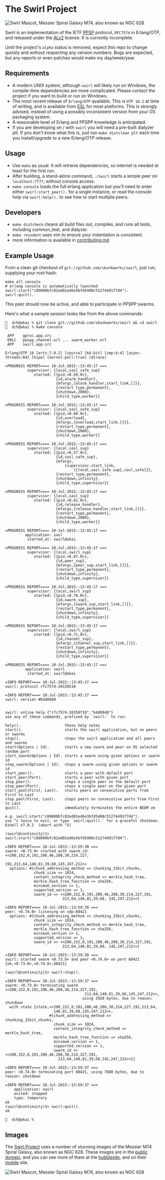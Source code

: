 # The Swirl Project

![Swirl Mascot, Messier Spiral Galaxy M74, also known as NGC 628][swirl_m74_small]

Swirl is an implementation of the IETF [PPSP] protocol, `RFC7574` in
Erlang/OTP, and released under the [ALv2] license. It is currently incomplete.

Until the project's `alpha` status is removed, expect this repo to change
quickly and without respecting any version numbers. Bugs are expected, but
any reports or even patches would make my day/week/year.

## Requirements

- A modern UNIX system, although `swirl` will likely run on Windows, the
    compile-time dependencies are more complicated. Please contact the
    project if you want to build or run on Windows.
- The most recent release of `Erlang/OTP` available. This is `OTP 18.2` at
    time of writing, and is available from [ESL] for most platforms. This
    is strongly advised, instead of using a possibly inconsistent version from
    your OS packaging system.
- A reasonable level of Erlang and PPSPP knowledge is anticipated.
- If you are developing on / with `swirl` you will need a pre-built dialyzer
    plt. If you don't know what this is, just run `make distclean plt` each
    time you install/upgrade to a new Erlang/OTP release.

## Usage

- Use `make` as usual. It will retrieve dependencies, so internet is needed
  at least for the first run.
- After building, a stand-alone command, `./swirl` starts a simple peer
    on `localhost:7777`, without console access.
- `make console` loads the full erlang application but you'll need to enter
  either `swirl:start_peer().` for a single instance, or read the
  console help via `swirl:help().` to see how to start multiple peers.

## Developers

- `make distcheck` cleans all build files out, compiles, and runs all tests,
  including common_test, and dialyzer.
- `make reindent` uses vim to ensure your indentation is consistent.
- more information is available in [contributing.md]

## Example Usage

From a clean git checkout of `git://github.com/skunkwerks/swirl`,
just run, supplying your root hash:

    make all console
    # erlang console is automatically launched
    swirl:start("c89800bfc82ed01ed6e3bfd5408c51274491f7d4").
    swirl:quit().

This peer should now be active, and able to participate in PPSPP swarms.

Here's what a sample session looks like from the above commands:

```
🌈  dch@akai % git clone git://github.com/skunkwerks/swirl && cd swirl
🌈  dch@akai % make console

 APP    gproc.app.src
 ERLC   ppspp_channel.erl ... swarm_worker.erl
 APP    swirl.app.src

Erlang/OTP 18 [erts-7.0.2] [source] [64-bit] [smp:4:4] [async-threads:64] [hipe] [kernel-poll:true] [dtrace]

=PROGRESS REPORT==== 10-Jul-2015::13:45:17 ===
          supervisor: {local,sasl_safe_sup}
             started: [{pid,<0.59.0>},
                       {id,alarm_handler},
                       {mfargs,{alarm_handler,start_link,[]}},
                       {restart_type,permanent},
                       {shutdown,2000},
                       {child_type,worker}]

=PROGRESS REPORT==== 10-Jul-2015::13:45:17 ===
          supervisor: {local,sasl_safe_sup}
             started: [{pid,<0.60.0>},
                       {id,overload},
                       {mfargs,{overload,start_link,[]}},
                       {restart_type,permanent},
                       {shutdown,2000},
                       {child_type,worker}]

=PROGRESS REPORT==== 10-Jul-2015::13:45:17 ===
          supervisor: {local,sasl_sup}
             started: [{pid,<0.57.0>},
                       {id,sasl_safe_sup},
                       {mfargs,
                           {supervisor,start_link,
                               [{local,sasl_safe_sup},sasl,safe]}},
                       {restart_type,permanent},
                       {shutdown,infinity},
                       {child_type,supervisor}]

=PROGRESS REPORT==== 10-Jul-2015::13:45:17 ===
          supervisor: {local,sasl_sup}
             started: [{pid,<0.61.0>},
                       {id,release_handler},
                       {mfargs,{release_handler,start_link,[]}},
                       {restart_type,permanent},
                       {shutdown,2000},
                       {child_type,worker}]

=PROGRESS REPORT==== 10-Jul-2015::13:45:17 ===
         application: sasl
          started_at: swirl@akai

=PROGRESS REPORT==== 10-Jul-2015::13:45:17 ===
          supervisor: {local,swirl_sup}
             started: [{pid,<0.67.0>},
                       {id,peer_sup},
                       {mfargs,{peer_sup,start_link,[]}},
                       {restart_type,permanent},
                       {shutdown,infinity},
                       {child_type,supervisor}]

=PROGRESS REPORT==== 10-Jul-2015::13:45:17 ===
          supervisor: {local,swirl_sup}
             started: [{pid,<0.70.0>},
                       {id,swarm_sup},
                       {mfargs,{swarm_sup,start_link,[]}},
                       {restart_type,permanent},
                       {shutdown,infinity},
                       {child_type,supervisor}]

=PROGRESS REPORT==== 10-Jul-2015::13:45:17 ===
          supervisor: {local,swirl_sup}
             started: [{pid,<0.71.0>},
                       {id,channel_sup},
                       {mfargs,{channel_sup,start_link,[]}},
                       {restart_type,permanent},
                       {shutdown,infinity},
                       {child_type,supervisor}]

=PROGRESS REPORT==== 10-Jul-2015::13:45:17 ===
         application: swirl
          started_at: swirl@akai

=INFO REPORT==== 10-Jul-2015::13:45:17 ===
swirl: protocol rfc7574-20150510

=INFO REPORT==== 10-Jul-2015::13:45:17 ===
swirl: version #b4d09d0


swirl: online help {"rfc7574-20150710","b4d09d0"}
use any of these commands, prefixed by `swirl:` to run:

help().                    these help notes
start().                   starts the swirl application, but no peers or swarms
stop().                    stops the swirl application and all peers and swarms
start(Options | Id).       starts a new swarm and peer on OS selected random port
start_swarm(Options | Id). starts a swarm using given options or swarm id
stop_swarm(Options | Id).  stops a swarm using given options or swarm id
start_peer().              starts a peer with default port
start_peer(Port).          starts a peer with given port
stop_peer().               stops a single peer on the default port
stop_peer(Port).           stops a single peer on the given port
start_pool(First, Last).   starts peers on consecutive ports from First to Last
stop_pool(First, Last).    stops peers on consecutive ports from First to Last
quit().                    immediately terminates the entire BEAM vm

e.g. swirl:start("c89800bfc82ed01ed6e3bfd5408c51274491f7d4").
use ^c twice to exit, or type `swirl:quit().` for a graceful shutdown.
Eshell V7.0.2  (abort with ^G)

(swirl@continuity)1> swirl:start("c89800bfc82ed01ed6e3bfd5408c51274491f7d4").

=INFO REPORT==== 10-Jul-2015::13:59:30 ===
swarm: <0.73.0> started with swarm_id:<<200,152,0,191,200,46,208,30,214,227,
                                        191,213,64,140,81,39,68,145,247,212>>
  options: #{chunk_addressing_method => chunking_32bit_chunks,
             chunk_size => 1024,
             content_integrity_check_method => merkle_hash_tree,
             merkle_hash_tree_function => sha256,
             minimum_version => 1,
             supported_version => 1,
             swarm_id => <<200,152,0,191,200,46,208,30,214,227,191,
                          213,64,140,81,39,68, 145,247,212>>}

=INFO REPORT==== 10-Jul-2015::13:59:30 ===
peer: <0.74.0> listening on udp:60421
  options: #{chunk_addressing_method => chunking_32bit_chunks,
             chunk_size => 1024,
             content_integrity_check_method => merkle_hash_tree,
             merkle_hash_tree_function => sha256,
             minimum_version => 1,
             supported_version => 1,
             swarm_id => <<200,152,0,191,200,46,208,30,214,227,191,
                          213,64,140,81,39,68, 145,247,212>>}

=INFO REPORT==== 10-Jul-2015::13:59:30 ===
swirl: started swarm <0.73.0> and peer <0.74.0> on port 60421
{ok,<0.73.0>,<0.74.0>,60421}

(swirl@continuity)2> swirl:stop().

=INFO REPORT==== 10-Jul-2015::13:59:37 ===
swarm: <0.73.0> terminating swarm <<200,152,0,191,200,46,208,30,214,227,191,
                                    213,64,140,81,39,68,145,247,212>>,
                                   using 2928 bytes, due to reason: shutdown
  with state {state,<<200,152,0,191,200,46,208,30,214,227,191,213,64,
                      140,81,39,68,145,247,212>>,
                    #{chunk_addressing_method => chunking_32bit_chunks,
                      chunk_size => 1024,
                      content_integrity_check_method => merkle_hash_tree,
                      merkle_hash_tree_function => sha256,
                      minimum_version => 1,
                      supported_version => 1,
                      swarm_id => <<200,152,0,191,200,46,208,30,214,227,191,
                        213,64,140,81,39,68,145,247,212>>}}

=INFO REPORT==== 10-Jul-2015::13:59:37 ===
peer: <0.74.0> terminating port 60421, using 7080 bytes, due to reason: shutdown

=INFO REPORT==== 10-Jul-2015::13:59:37 ===
    application: swirl
    exited: stopped
    type: temporary
ok
(swirl@continuity)3> swirl:quit().
ok

🌈  dch@akai %
```

## Images

The [Swirl Project] uses a number of stunning images of the Messier M74
Spiral Galaxy, also known as NGC 628. These images are in the [public domain],
and you can see more of them at the [hubblesite], and on their [mobile] site.

![Swirl Mascot, Messier Spiral Galaxy M74, also known as NGC 628][swirl_m74_large]

[ALv2]: http://www.apache.org/licenses/LICENSE-2.0.html
[PPSP]: https://datatracker.ietf.org/doc/rfc7574/
[ESL]: https://www.erlang-solutions.com/downloads/download-erlang-otp
[Swirl Project]: http://www.swirl-project.org/
[public domain]: http://hubblesite.org/about_us/copyright.php
[hubblesite]: http://hubblesite.org/gallery/wallpaper/pr2007041a/
[mobile]: http://m.hubblesite.org/vote/pr2007041a
[swirl_m74_small]: https://raw.github.com/wiki/skunkwerks/swirl/logo/hs-2007-41-a-thumb.jpg
[swirl_m74_large]: https://raw.github.com/wiki/skunkwerks/swirl/logo/hs-2007-41-a-web.jpg
[download]: https://raw.github.com/wiki/skunkwerks/swirl/tools/rebar
[contributing.md]: https://github.com/skunkwerks/swirl/blob/develop/CONTRIBUTING.md

